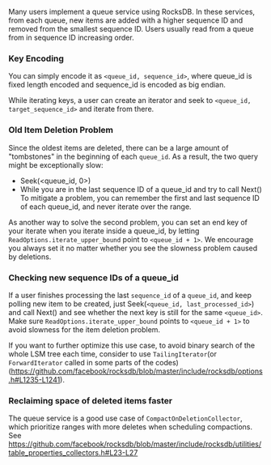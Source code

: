 Many users implement a queue service using RocksDB. In these services, from each queue, new items are added with a higher sequence ID and removed from the smallest sequence ID. Users usually read from a queue from in sequence ID increasing order.

### Key Encoding
You can simply encode it as `<queue_id, sequence_id>`, where queue_id is fixed length encoded and sequence_id is encoded as big endian.

While iterating keys, a user can create an iterator and seek to `<queue_id, target_sequence_id>` and iterate from there. 

### Old Item Deletion Problem
Since the oldest items are deleted, there can be a large amount of "tombstones" in the beginning of each `queue_id`. As a result, the two query might be exceptionally slow:
* Seek(<queue_id, 0>)
* While you are in the last sequence ID of a queue_id and try to call Next()
To mitigate a problem, you can remember the first and last sequence ID of each queue_id, and never iterate over the range.

As another way to solve the second problem, you can set an end key of your iterate when you iterate inside a queue_id, by letting `ReadOptions.iterate_upper_bound` point to `<queue_id + 1>`. We encourage you always set it no matter whether you see the slowness problem caused by deletions.

### Checking new sequence IDs of a queue_id
If a user finishes processing the last `sequence_id` of a `queue_id`, and keep polling new item to be created, just Seek(`<queue_id, last_processed_id>`) and call Next() and see whether the next key is still for the same `<queue_id>`. Make sure `ReadOptions.iterate_upper_bound` points to `<queue_id + 1>` to avoid slowness for the item deletion problem.

If you want to further optimize this use case, to avoid binary search of the whole LSM tree each time, consider to use `TailingIterator`(or `ForwardIterator` called in some parts of the codes) (https://github.com/facebook/rocksdb/blob/master/include/rocksdb/options.h#L1235-L1241).

### Reclaiming space of deleted items faster
The queue service is a good use case of `CompactOnDeletionCollector`, which prioritize ranges with more deletes when scheduling compactions. See https://github.com/facebook/rocksdb/blob/master/include/rocksdb/utilities/table_properties_collectors.h#L23-L27 
